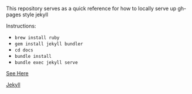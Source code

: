 This repository serves as a quick reference for how to locally serve up gh-pages style jekyll

Instructions:
- `brew install ruby`
- `gem install jekyll bundler`
- `cd docs`
- `bundle install`
- `bundle exec jekyll serve`

[See Here](https://willstall.github.io/gh_pages_jeykyll/)

[Jekyll](https://jekyllrb.com/docs/)
